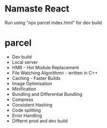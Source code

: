 # Namaste React 

Run using "npx parcel index.html" for dev build

# parcel 
- Dev build 
- Local server
- HMR - Hot Module Replacement
- File Watching Algorithmn - written in C++
- Caching - Faster Builds 
- Image Optimisation
- Minification
- Bundling and Differential Bundling
- Compress
- Consistent Hashing
- Code splitting
- Error Handling
- Differnt prod and dev build
